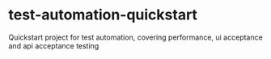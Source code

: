 test-automation-quickstart
==========================

Quickstart project for test automation, covering performance, ui acceptance and api acceptance testing
